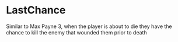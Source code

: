 # LastChance
Similar to Max Payne 3, when the player is about to die they have the chance to kill the enemy that wounded them prior to death

